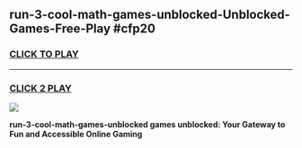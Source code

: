 
## run-3-cool-math-games-unblocked-Unblocked-Games-Free-Play #cfp20
<h3>
<a href="https://us.freeplayer.one?title=run-3-cool-math-games-unblocked&ref=9M">CLICK TO PLAY</a></h3>
<hr>

<h3>
<a href="https://us.freeplayer.one?title=run-3-cool-math-games-unblocked&ref=9M">CLICK 2 PLAY</a>
  
</h3>

<a href="https://us.freeplayer.one?title=run-3-cool-math-games-unblocked&ref=9M"><img src="https://clearcache.store/games.png"></a>


**run-3-cool-math-games-unblocked games unblocked: Your Gateway to Fun and Accessible Online Gaming**
